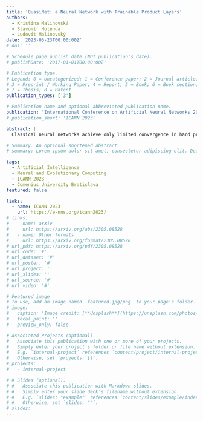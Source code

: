 ```yaml
---
title: 'QuasiNet: a Neural Network with Trainable Product Layers'
authors:
  - Kristína Malinovská
  - Slavomír Holenda
  - Ľudovít Malinovský
date: '2023-05-23T00:00:00Z'
# doi: ''

# Schedule page publish date (NOT publication's date).
# publishDate: '2017-01-01T00:00:00Z'

# Publication type.
# Legend: 0 = Uncategorized; 1 = Conference paper; 2 = Journal article;
# 3 = Preprint / Working Paper; 4 = Report; 5 = Book; 6 = Book section;
# 7 = Thesis; 8 = Patent
publication_types: ['3']

# Publication name and optional abbreviated publication name.
publication: 'International Conference on Artificial Neural Networks 2023'
# publication_short: 'ICANN 2023'

abstract: |
  Classical neural networks achieve only limited convergence in hard problems such as XOR or parity when the number of hidden neurons is small. With the motivation to improve the success rate of neural networks in these problems, we propose a new neural network model inspired by existing neural network models with so called product neurons and a learning rule derived from classical error backpropagation, which elegantly solves the problem of mutually exclusive situations. Unlike existing product neurons, which have weights that are preset and not adaptable, our product layers of neurons also do learn. We tested the model and compared its success rate to a classical multilayer perceptron in the aforementioned problems as well as in other hard problems such as the two spirals. Our results indicate that our model is clearly more successful than the classical MLP and has the potential to be used in many tasks and applications.

# Summary. An optional shortened abstract.
# summary: Lorem ipsum dolor sit amet, consectetur adipiscing elit. Duis posuere tellus ac convallis placerat. Proin tincidunt magna sed ex sollicitudin condimentum.

tags:
  - Artificial Intelligence
  - Neural and Evolutionary Computing
  - ICANN 2023
  - Comenius University Bratislava
featured: false

links:
  - name: ICANN 2023
    url: https://e-nns.org/icann2023/
# links:
#   - name: arXiv
#     url: https://arxiv.org/abs/2305.08528
#   - name: Other formats
#     url: https://arxiv.org/format/2305.08528
# url_pdf: https://arxiv.org/pdf/2305.08528
# url_code: '#'
# url_dataset: '#'
# url_poster: '#'
# url_project: ''
# url_slides: ''
# url_source: '#'
# url_video: '#'

# Featured image
# To use, add an image named `featured.jpg/png` to your page's folder.
# image:
#   caption: 'Image credit: [**Unsplash**](https://unsplash.com/photos/s9CC2SKySJM)'
#   focal_point: ''
#   preview_only: false

# Associated Projects (optional).
#   Associate this publication with one or more of your projects.
#   Simply enter your project's folder or file name without extension.
#   E.g. `internal-project` references `content/project/internal-project/index.md`.
#   Otherwise, set `projects: []`.
# projects:
#   - internal-project

# # Slides (optional).
# #   Associate this publication with Markdown slides.
# #   Simply enter your slide deck's filename without extension.
# #   E.g. `slides: "example"` references `content/slides/example/index.md`.
# #   Otherwise, set `slides: ""`.
# slides:
---
```

